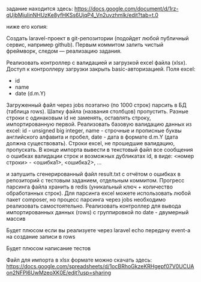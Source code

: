 задание находится здесь: https://docs.google.com/document/d/1rz-qUjbMjuIinNHUzKe8yfHKSs6UjqP4_Vn2uvzhmlk/edit?tab=t.0

ниже его копия:

Создать laravel-проект в git-репозитории (подойдет любой публичный сервис, например github). Первым коммитом залить чистый фреймворк, следом — реализацию задания.

Реализовать контроллер с валидацией и загрузкой excel файла (xlsx).
Доступ к контроллеру загрузки закрыть basic-авторизацией.
Поля excel:
- id
- name
- date (d.m.Y)

Загруженный файл через jobs поэтапно (по 1000 строк) парсить в БД (таблица rows). Шапку файла (названия столбцов) пропустить. Разные строки с одинаковым id не заменять, оставлять строку, импортированную первой.
Реализовать базовую валидацию данных из excel: id - unsigned big integer, name - строчные и прописные буквы английского алфавита и пробел, date - дата в формате d.m.Y (дата должна существовать). Строки excel, не прошедшие валидацию, пропускать.
В конце импорта вывести в текстовый файл все сообщения о ошибках валидации строк и возможных дубликатах id, в виде:
<номер строки> - <ошибка1>, <ошибка2>, …

и запушить сгенерированный файл result.txt с отчётом о ошибках в репозиторий с тестовым заданием, отдельным коммитом.
Прогресс парсинга файла хранить в redis (уникальный ключ + количество обработанных строк).
Для парсинга excel можете использовать любой пакет composer, но процесс парсинга через jobs необходимо реализовать самостоятельно.
Реализовать контроллер для вывода импортированных данных (rows) с группировкой по date - двумерный массив

Будет плюсом если вы реализуете через laravel echo передачу event-а на создание записи в rows

Будет плюсом написание тестов

Файл для импорта в xlsx формате можно скачать здесь: https://docs.google.com/spreadsheets/d/1ocBRhoGkzeKRHgepf07V0UCUAon2NFPl6UwMzeoXK0E/edit?usp=sharing

